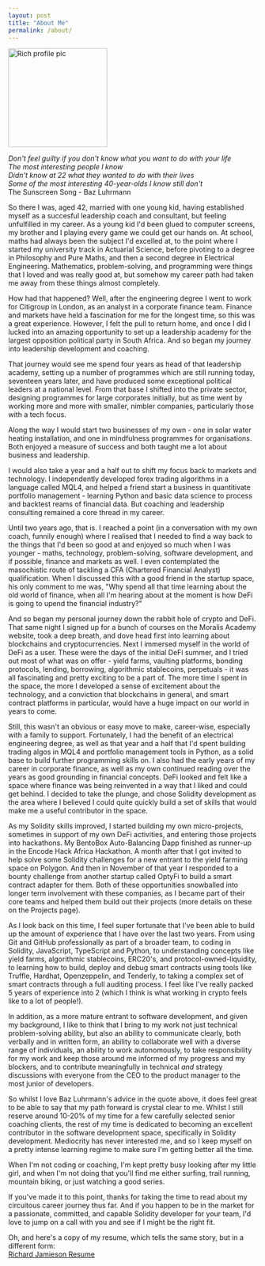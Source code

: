 ```yaml
---
layout: post
title: "About Me"
permalink: /about/
---
```

<img src="../images/rich_profile_pic.jpeg" alt="Rich profile pic" width="200"/>  

_Don't feel guilty if you don't know what you want to do with your life_  
_The most interesting people I know_  
_Didn't know at 22 what they wanted to do with their lives_  
_Some of the most interesting 40-year-olds I know still don't_  
        The Sunscreen Song - Baz Luhrmann
        
So there I was, aged 42, married with one young kid, having established myself as a succesful leadership coach and consultant, but feeling unfulfilled in my career. As a young kid I'd been glued to computer screens, my brother and I playing every game we could get our hands on. At school, maths had always been the subject I'd excelled at, to the point where I started my university track in Actuarial Science, before pivoting to a degree in Philosophy and Pure Maths, and then a second degree in Electrical Engineering. Mathematics, problem-solving, and programming were things that I loved and was really good at, but somehow my career path had taken me away from these things almost completely.

How had that happened? Well, after the engineering degree I went to work for Citigroup in London, as an analyst in a corporate finance team. Finance and markets have held a fascination for me for the longest time, so this was a great experience. However, I felt the pull to return home, and once I did I lucked into an amazing opportunity to set up a leadership academy for the largest opposition political party in South Africa. And so began my journey into leadership development and coaching.

That journey would see me spend four years as head of that leadership academy, setting up a number of programmes which are still running today, seventeen years later, and have produced some exceptional political leaders at a national level. From that base I shifted into the private sector, designing programmes for large corporates initially, but as time went by working more and more with smaller, nimbler companies, particularly those with a tech focus. 

Along the way I would start two businesses of my own - one in solar water heating installation, and one in mindfulness programmes for organisations. Both enjoyed a measure of success and both taught me a lot about business and leadership. 

I would also take a year and a half out to shift my focus back to markets and technology. I independently developed forex trading algorithms in a language called MQL4, and helped a friend start a business in quantitivate portfolio management - learning Python and basic data science to process and backtest reams of financial data. But coaching and leadership consulting remained a core thread in my career.

Until two years ago, that is. I reached a point (in a conversation with my own coach, funnily enough) where I realised that I needed to find a way back to the things that I'd been so good at and enjoyed so much when I was younger - maths, technology, problem-solving, software development, and if possible, finance and markets as well. I even contemplated the masochistic route of tackling a CFA (Chartered Financial Analyst) qualification. When I discussed this with a good friend in the startup space, his only comment to me was, "Why spend all that time learning about the old world of finance, when all I'm hearing about at the moment is how DeFi is going to upend the financial industry?"

And so began my personal journey down the rabbit hole of crypto and DeFi. That same night I signed up for a bunch of courses on the Moralis Academy website, took a deep breath, and dove head first into learning about blockchains and cryptocurrencies. Next I immersed myself in the world of DeFi as a  user. These were the days of the initial DeFi summer, and I tried out most of what was on offer - yield farms, vaulting platforms, bonding protocols, lending, borrowing, algorithmic stablecoins, perpetuals - it was all fascinating and pretty exciting to be a part of. The more time I spent in the space, the more I developed a sense of excitement about the technology, and a conviction that blockchains in general, and smart contract platforms in particular, would have a huge impact on our world in years to come.

Still, this wasn't an obvious or easy move to make, career-wise, especially with a family to support. Fortunately, I had the benefit of an electrical engineering degree, as well as that year and a half that I'd spent building trading algos in MQL4 and portfolio management tools in Python, as a solid base to build further programming skills on. I also had the early years of my career in corporate finance, as well as my own continued reading over the years as good grounding in financial concepts. DeFi looked and felt like a space where finance was being reinvented in a way that I liked and could get behind. I decided to take the plunge, and chose Solidity development as the area where I believed I could quite quickly build a set of skills that would make me a useful contributor in the space.

As my Solidity skills improved, I started building my own micro-projects, sometimes in support of my own DeFi activities, and entering those projects into hackathons. My BentoBox Auto-Balancing Dapp finished as runner-up in the Encode Hack Africa Hackathon. A month after that I got invited to help solve some Solidity challenges for a new entrant to the yield farming space on Polygon. And then in November of that year I responded to a bounty challenge from another startup called OptyFi to build a smart contract adapter for them. Both of these opportunities snowballed into longer term involvement with these companies, as I became part of their core teams and helped them build out their projects (more details on these on the Projects page).

As I look back on this time, I feel super fortunate that I've been able to build up the amount of experience that I have over the last two years. From using Git and GitHub professionally as part of a broader team, to coding in Solidity, JavaScript, TypeScript and Python, to understanding concepts like yield farms, algorithmic stablecoins, ERC20's, and protocol-owned-liquidity, to learning how to build, deploy and debug smart contracts using tools like Truffle, Hardhat, Openzeppelin, and Tenderly, to taking a complex set of smart contracts through a full auditing process. I feel like I've really packed 5 years of experience into 2 (which I think is what working in crypto feels like to a lot of people!).

In addition, as a more mature entrant to software development, and given my background, I like to think that I bring to my work not just technical problem-solving ability, but also an ability to communicate clearly, both verbally and in written form, an ability to collaborate well with a diverse range of individuals, an ability to work autonomously, to take responsibility for my work and keep those around me informed of my progress and my blockers, and to contribute meaningfully in technical _and_ strategy discussions with everyone from the CEO to the product manager to the most junior of developers.

So whilst I love Baz Luhrmann's advice in the quote above, it does feel great to be able to say that my path forward is crystal clear to me. Whilst I still reserve around 10-20% of my time for a few carefully selected senior coaching clients, the rest of my time is dedicated to becoming an excellent contributor in the software development space, specifically in Solidity development. Mediocrity has never interested me, and so I keep myself on a pretty intense learning regime to make sure I'm getting better all the time.

When I'm not coding or coaching, I'm kept pretty busy looking after my little girl, and when I'm not doing that you'll find me either surfing, trail running, mountain biking, or just watching a good series.

If you've made it to this point, thanks for taking the time to read about my circuitous career journey thus far. And if you happen to be in the market for a passionate, committed, and capable Solidity developer for your team, I'd love to jump on a call with you and see if I might be the right fit.

Oh, and here's a copy of my resume, which tells the same story, but in a different form:  
[Richard Jamieson Resume](./documents/Richard_Jamieson_Resume_long.pdf)
